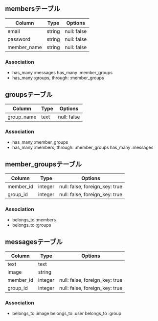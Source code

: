 ## membersテーブル
|Column     |Type  |Options    |
|-----------|------|-----------|
|email      |string|null: false|
|password   |string|null: false|
|member_name|string|null: false|
### Association
- has_many :messages
  has_many :member_groups
- has_many :groups, through: :member_groups

## groupsテーブル
|Column    |Type   |Options    |
|----------|-------|-----------|
|group_name|text   |null: false|
### Association
- has_many :member_groups
- has_many :members, through: :member_groups
  has_many :messages

## member_groupsテーブル
|Column   |Type   |Options                       |
|---------|-------|------------------------------|
|member_id|integer|null: false, foreign_key: true|
|group_id |integer|null: false, foreign_key: true|
### Association    
- belongs_to :members
- belongs_to :groups
  
## messagesテーブル
|Column   |Type   |Options                       |
|---------|-------|------------------------------|
|text     |text   |                              |
|image    |string |                              |
|member_id|integer|null: false, foreign_key: true|
|group_id |integer|null: false, foreign_key: true|
<!-- valedatesでtextまたはimageどちらか入力がないと投稿できないよう設定する -->
### Association
- belongs_to :image
  belongs_to :user
  belongs_to :group